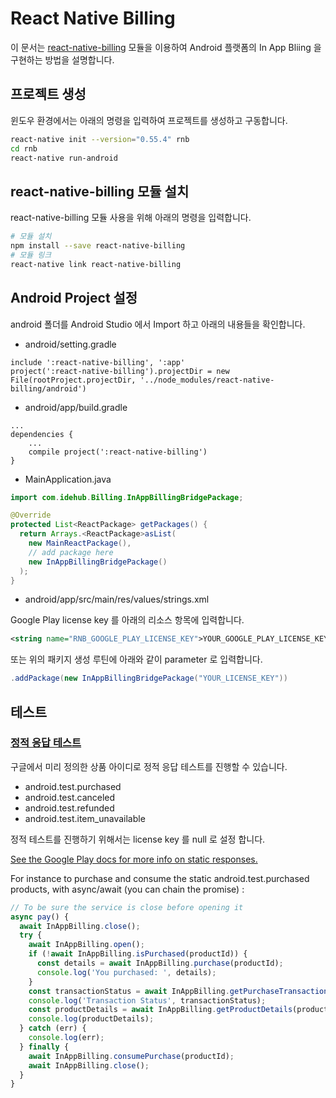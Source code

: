 # React Native Billing

이 문서는 [react-native-billing](https://github.com/idehub/react-native-billing) 모듈을 이용하여 Android 플랫폼의 In App Bliing 을 구현하는 방법을 설명합니다.

## 프로젝트 생성

윈도우 환경에서는 아래의 명령을 입력하여 프로젝트를 생성하고 구동합니다.

```bash
react-native init --version="0.55.4" rnb
cd rnb
react-native run-android
```

## react-native-billing 모듈 설치

react-native-billing 모듈 사용을 위해 아래의 명령을 입력합니다.

```bash
# 모듈 설치
npm install --save react-native-billing
# 모듈 링크
react-native link react-native-billing
```

## Android Project 설정

android 폴더를 Android Studio 에서 Import 하고 아래의 내용들을 확인합니다.

- android/setting.gradle

```
include ':react-native-billing', ':app'
project(':react-native-billing').projectDir = new File(rootProject.projectDir, '../node_modules/react-native-billing/android')
```

- android/app/build.gradle

```
...
dependencies {
    ...
    compile project(':react-native-billing')
}
```

- MainApplication.java

```java
import com.idehub.Billing.InAppBillingBridgePackage;

@Override
protected List<ReactPackage> getPackages() {
  return Arrays.<ReactPackage>asList(
    new MainReactPackage(),
    // add package here
    new InAppBillingBridgePackage()
  );
}
```

- android/app/src/main/res/values/strings.xml

Google Play license key 를 아래의 리소스 항목에 입력합니다.

```xml
<string name="RNB_GOOGLE_PLAY_LICENSE_KEY">YOUR_GOOGLE_PLAY_LICENSE_KEY_HERE</string>
```

또는 위의 패키지 생성 루틴에 아래와 같이 parameter 로 입력합니다.

```java
.addPackage(new InAppBillingBridgePackage("YOUR_LICENSE_KEY"))
```

## 테스트

### [정적 응답 테스트](http://developer.android.com/google/play/billing/billing_testing.html#billing-testing-static)

구글에서 미리 정의한 상품 아이디로 정적 응답 테스트를 진행할 수 있습니다.

- android.test.purchased
- android.test.canceled
- android.test.refunded
- android.test.item_unavailable

정적 테스트를 진행하기 위해서는 license key 를 null 로 설정 합니다.

[See the Google Play docs for more info on static responses.](https://developer.android.com/google/play/billing/billing_testing#billing-testing-static)

For instance to purchase and consume the static android.test.purchased products, with async/await (you can chain the promise) :

```js
// To be sure the service is close before opening it
async pay() {
  await InAppBilling.close();
  try {
    await InAppBilling.open();
    if (!await InAppBilling.isPurchased(productId)) {
      const details = await InAppBilling.purchase(productId);
      console.log('You purchased: ', details);
    }
    const transactionStatus = await InAppBilling.getPurchaseTransactionDetails(productId);
    console.log('Transaction Status', transactionStatus);
    const productDetails = await InAppBilling.getProductDetails(productId);
    console.log(productDetails);
  } catch (err) {
    console.log(err);
  } finally {
    await InAppBilling.consumePurchase(productId);
    await InAppBilling.close();
  }
}
```

